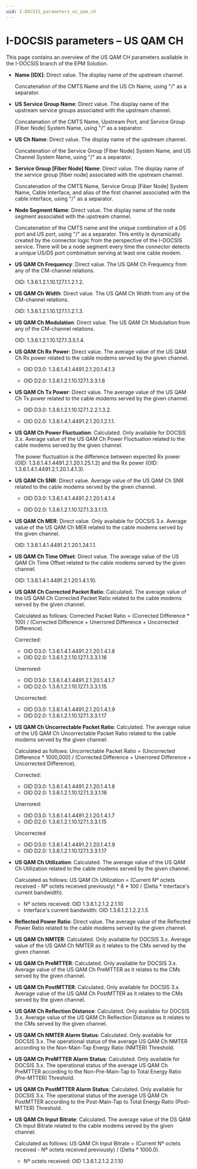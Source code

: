 ```yaml
---
uid: I-DOCSIS_parameters_us_qam_ch
---
```


# I-DOCSIS parameters – US QAM CH

This page contains an overview of the US QAM CH parameters available in the I-DOCSIS branch of the EPM Solution.

- **Name \[IDX]**: Direct value. The display name of the upstream channel.

  Concatenation of the CMTS Name and the US Ch Name, using "/" as a separator.

- **US Service Group Name**: Direct value. The display name of the upstream service groups associated with the upstream channel.

  Concatenation of the CMTS Name, Upstream Port, and Service Group \[Fiber Node] System Name, using "/" as a separator.

- **US Ch Name**: Direct value. The display name of the upstream channel.

  Concatenation of the Service Group \[Fiber Node] System Name, and US Channel System Name, using "/" as a separator.

- **Service Group \[Fiber Node] Name**: Direct value. The display name of the service group \[fiber node] associated with the upstream channel.

  Concatenation of the CMTS Name, Service Group \[Fiber Node] System Name, Cable Interface, and alias of the first channel associated with the cable interface, using "/" as a separator.

- **Node Segment Name**: Direct value. The display name of the node segment associated with the upstream channel.

  Concatenation of the CMTS name and the unique combination of a DS port and US port, using "/" as a separator. This entity is dynamically created by the connector logic from the perspective of the I-DOCSIS service. There will be a node segment every time the connector detects a unique US/DS port combination serving at least one cable modem.

- **US QAM Ch Frequency**: Direct value. The US QAM Ch Frequency from any of the CM-channel relations.

  OID: 1.3.6.1.2.1.10.127.1.1.2.1.2.

- **US QAM Ch Width**: Direct value. The US QAM Ch Width from any of the CM-channel relations.

  OID: 1.3.6.1.2.1.10.127.1.1.2.1.3.

- **US QAM Ch Modulation**: Direct value. The US QAM Ch Modulation from any of the CM-channel relations.

  OID: 1.3.6.1.2.1.10.127.1.3.5.1.4.

- **US QAM Ch Rx Power**: Direct value. The average value of the US QAM Ch Rx power related to the cable modems served by the given channel.

  - OID D3.0: 1.3.6.1.4.1.4491.2.1.20.1.4.1.3

  - OID D2.0: 1.3.6.1.2.1.10.127.1.3.3.1.6

- **US QAM Ch Tx Power**: Direct value. The average value of the US QAM Ch Tx power related to the cable modems served by the given channel.

  - OID D3.0: 1.3.6.1.2.1.10.127.1.2.2.1.3.2.

  - OID D2.0: 1.3.6.1.4.1.4491.2.1.20.1.2.1.1.

- **US QAM Ch Power Fluctuation**: Calculated. Only available for DOCSIS 3.x. Average value of the US QAM Ch Power Fluctuation related to the cable modems served by the given channel.

  The power fluctuation is the difference between expected Rx power (OID: 1.3.6.1.4.1.4491.2.1.20.1.25.1.2) and the Rx power (OID: 1.3.6.1.4.1.4491.2.1.20.1.4.1.3).

- **US QAM Ch SNR**: Direct value. Average value of the US QAM Ch SNR related to the cable modems served by the given channel.

  - OID D3.0: 1.3.6.1.4.1.4491.2.1.20.1.4.1.4

  - OID D2.0: 1.3.6.1.2.1.10.127.1.3.3.1.13.

- **US QAM Ch MER**: Direct value. Only available for DOCSIS 3.x. Average value of the US QAM Ch MER related to the cable modems served by the given channel.

  OID: 1.3.6.1.4.1.4491.2.1.20.1.24.1.1.

- **US QAM Ch Time Offset**: Direct value. The average value of the US QAM Ch Time Offset related to the cable modems served by the given channel.

  OID: 1.3.6.1.4.1.4491.2.1.20.1.4.1.10.

- **US QAM Ch Corrected Packet Ratio**: Calculated. The average value of the US QAM Ch Corrected Packet Ratio related to the cable modems served by the given channel.

  Calculated as follows: Corrected Packet Ratio = (Corrected Difference \* 100) / (Corrected Difference + Unerrored Difference + Uncorrected Difference).

  Corrected:

  - OID D3.0: 1.3.6.1.4.1.4491.2.1.20.1.4.1.8
  - OID D2.0: 1.3.6.1.2.1.10.127.1.3.3.1.16

  Unerrored:

  - OID D3.0: 1.3.6.1.4.1.4491.2.1.20.1.4.1.7
  - OID D2.0: 1.3.6.1.2.1.10.127.1.3.3.1.15

  Uncorrected:

  - OID D3.0: 1.3.6.1.4.1.4491.2.1.20.1.4.1.9
  - OID D2.0: 1.3.6.1.2.1.10.127.1.3.3.1.17

- **US QAM Ch Uncorrectable Packet Ratio**: Calculated. The average value of the US QAM Ch Uncorrectable Packet Ratio related to the cable modems served by the given channel.

  Calculated as follows: Uncorrectable Packet Ratio = (Uncorrected Difference \* 1000,000) / (Corrected Difference + Unerrored Difference + Uncorrected Difference).

  Corrected:

  - OID D3.0: 1.3.6.1.4.1.4491.2.1.20.1.4.1.8
  - OID D2.0: 1.3.6.1.2.1.10.127.1.3.3.1.16

  Unerrored:

  - OID D3.0: 1.3.6.1.4.1.4491.2.1.20.1.4.1.7
  - OID D2.0: 1.3.6.1.2.1.10.127.1.3.3.1.15

  Uncorrected

  - OID D3.0: 1.3.6.1.4.1.4491.2.1.20.1.4.1.9
  - OID D2.0: 1.3.6.1.2.1.10.127.1.3.3.1.17

- **US QAM Ch Utilization**: Calculated. The average value of the US QAM Ch Utilization related to the cable modems served by the given channel.

  Calculated as follows: US QAM Ch Utilization = (Current Nº octets received - Nº octets received previously) \* 8 \* 100 / (Delta \* Interface's current bandwidth).

  - Nº octets received: OID 1.3.6.1.2.1.2.2.1.10
  - Interface's current bandwidth: OID 1.3.6.1.2.1.2.2.1.5
 
- **Reflected Power Ratio**: Direct value. The average value of the Reflected Power Ratio related to the cable modems served by the given channel.

- **US QAM Ch NMTER**: Calculated. Only available for DOCSIS 3.x. Average value of the US QAM Ch NMTER as it relates to the CMs served by the given channel.

- **US QAM Ch PreMTTER**: Calculated. Only available for DOCSIS 3.x. Average value of the US QAM Ch PreMTTER as it relates to the CMs served by the given channel.

- **US QAM Ch PostMTTER**: Calculated. Only available for DOCSIS 3.x. Average value of the US QAM Ch PostMTTER as it relates to the CMs served by the given channel.

- **US QAM Ch Reflection Distance**: Calculated. Only available for DOCSIS 3.x. Average value of the US QAM Ch Reflection Distance as it relates to the CMs served by the given channel.

- **US QAM Ch NMTER Alarm Status**: Calculated. Only available for DOCSIS 3.x. The operational status of the average US QAM Ch NMTER according to the Non-Main-Tap Energy Ratio (NMTER) Threshold.

- **US QAM Ch PreMTTER Alarm Status**: Calculated. Only available for DOCSIS 3.x. The operational status of the average US QAM Ch PreMTTER according to the Non-Pre-Main-Tap to Total Energy Ratio (Pre-MTTER) Threshold.

- **US QAM Ch PostMTTER Alarm Status**: Calculated. Only available for DOCSIS 3.x. The operational status of the average US QAM Ch PostMTTER according to the Post-Main-Tap to Total Energy Ratio (Post-MTTER) Threshold.

- **US QAM Ch Input Bitrate**: Calculated. The average value of the DS QAM Ch Input Bitrate related to the cable modems served by the given channel.

  Calculated as follows: US QAM Ch Input Bitrate = (Current Nº octets received - Nº octets received previously) / (Delta \* 1000.0).

  - Nº octets received: OID 1.3.6.1.2.1.2.2.1.10
